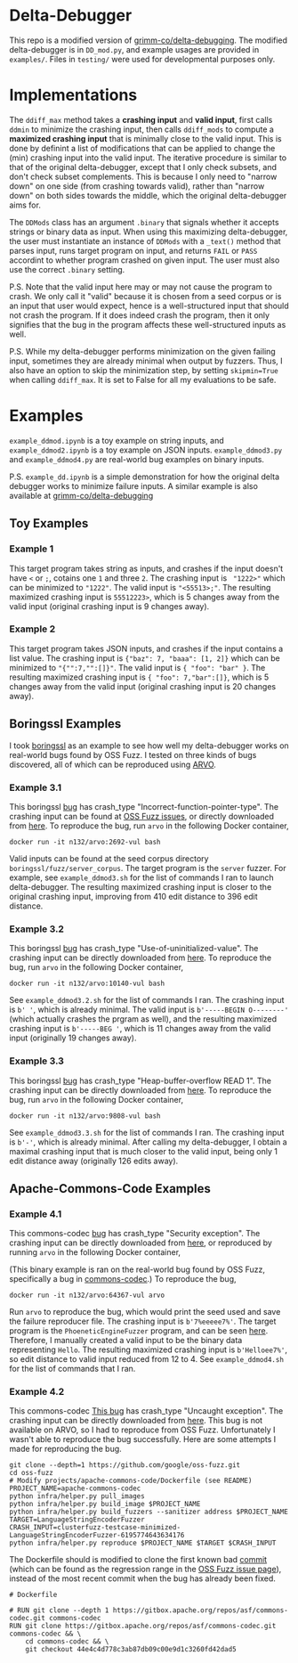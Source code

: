 # Delta-Debugger

This repo is a modified version of [grimm-co/delta-debugging](https://github.com/grimm-co/delta-debugging/tree/master). The modified delta-debugger is in `DD_mod.py`, and example usages are provided in `examples/`. Files in `testing/` were used for developmental purposes only. 

# Implementations

The `ddiff_max` method takes a **crashing input** and **valid input**, first calls `ddmin` to minimize the crashing input, then calls `ddiff_mods` to compute a **maximized crashing input** that is minimally close to the valid input. This is done by definint a list of modifications that can be applied to change the (min) crashing input into the valid input. The iterative procedure is similar to that of the original delta-debugger, except that I only check subsets, and don't check subset complements. This is because I only need to "narrow down" on one side (from crashing towards valid), rather than "narrow down" on both sides towards the middle, which the original delta-debugger aims for. 

The `DDMods` class has an argument `.binary` that signals whether it accepts strings or binary data as input. When using this maximizing delta-debugger, the user must instantiate an instance of `DDMods` with a `_text()` method that parses input, runs target program on input, and returns `FAIL` or `PASS` accordint to whether program crashed on given input. The user must also use the correct `.binary` setting. 

P.S. Note that the valid input here may or may not cause the program to crash. We only call it "valid" because it is chosen from a seed corpus or is an input that user would expect, hence is a well-structured input that should not crash the program. If it does indeed crash the program, then it only signifies that the bug in the program affects these well-structured inputs as well. 

P.S. While my delta-debugger performs minimization on the given failing input, sometimes they are already minimal when output by fuzzers. Thus, I also have an option to skip the minimization step, by setting `skipmin=True` when calling `ddiff_max`. It is set to False for all my evaluations to be safe. 

# Examples

`example_ddmod.ipynb` is a toy example on string inputs, and `example_ddmod2.ipynb` is a toy example on JSON inputs. `example_ddmod3.py` and `example_ddmod4.py` are real-world bug examples on binary inputs. 

P.S. `example_dd.ipynb` is a simple demonstration for how the original delta debugger works to minimize failure inputs. A similar example is also available at [grimm-co/delta-debugging](https://github.com/grimm-co/delta-debugging/blob/master/scripts/dd-algorithm-example.py)

## Toy Examples

### Example 1

This target program takes string as inputs, and crashes if the input doesn't have `<` or `;`, cotains one `1` and three `2`.  The crashing input is ` "1222>"` which can be minimized to `"1222"`. The valid input is `"<55513>;"`. The resulting maximized crashing input is `55512223>`, which is 5 changes away from the valid input (original crashing input is 9 changes away). 

### Example 2

This target program takes JSON inputs, and crashes if the input contains a list value. The crashing input is `{"baz": 7, "baaa": [1, 2]}` which can be minimized to `"{"":7,"":[]}"`. The valid input is `{ "foo": "bar" }`. The resulting maximized crashing input is `{ "foo": 7,"bar":[]}`, which is 5 changes away from the valid input (original crashing input is 20 changes away). 

## Boringssl Examples

I took [boringssl](https://github.com/google/boringssl/tree) as an example to see how well my delta-debugger works on real-world bugs found by OSS Fuzz. I tested on three kinds of bugs discovered, all of which can be reproduced using [ARVO](https://github.com/n132/ARVO-Meta/tree/main/).

### Example 3.1

This boringssl [bug](https://github.com/n132/ARVO-Meta/blob/main/meta/2692.json) has crash_type "Incorrect-function-pointer-type". The crashing input can be found at [OSS Fuzz issues](https://issues.oss-fuzz.com/issues/42488781), or directly downloaded from [here](https://oss-fuzz.com/download?testcase_id=6195774643634176). To reproduce the bug, run `arvo` in the following Docker container, 

```
docker run -it n132/arvo:2692-vul bash
```

Valid inputs can be found at the seed corpus directory `boringssl/fuzz/server_corpus`. The target program is the `server` fuzzer. For example, see `example_ddmod3.sh` for the list of commands I ran to launch delta-debugger. The resulting maximized crashing input is closer to the original crashing input, improving from 410 edit distance to 396 edit distance. 

### Example 3.2

This boringssl [bug](https://github.com/n132/ARVO-Meta/blob/main/meta/10140.json) has crash_type "Use-of-uninitialized-value". The crashing input can be directly downloaded from [here](https://oss-fuzz.com/download?testcase_id=5632355033677824). To reproduce the bug, run `arvo` in the following Docker container, 

```
docker run -it n132/arvo:10140-vul bash
```

See `example_ddmod3.2.sh` for the list of commands I ran.
The crashing input is `b' '`, which is already minimal. The valid input is `b'-----BEGIN O--------'` (which actually crashes the prgram as well), and the resulting maximized crashing input is `b'-----BEG '`, which is 11 changes away from the valid input (originally 19 changes away). 

### Example 3.3

This boringssl [bug](https://github.com/n132/ARVO-Meta/blob/main/meta/9808.json) has crash_type "Heap-buffer-overflow READ 1". The crashing input can be directly downloaded from [here](https://oss-fuzz.com/download?testcase_id=5807097051611136). To reproduce the bug, run `arvo` in the following Docker container, 

```
docker run -it n132/arvo:9808-vul bash
```

See `example_ddmod3.3.sh` for the list of commands I ran. The crashing input is `b'-'`, which is already minimal. After calling my delta-debugger, I obtain a maximal crashing input that is much closer to the valid input, being only 1 edit distance away (originally 126 edits away). 

## Apache-Commons-Code Examples

### Example 4.1

This commons-codec [bug](https://issues.oss-fuzz.com/issues/42530374) has crash_type "Security exception". The crashing input can be directly downloaded from [here](https://oss-fuzz.com/download?testcase_id=6726368628703232), or reproduced by running `arvo` in the following Docker container, 

(This binary example is ran on the real-world bug found by OSS Fuzz, specifically a bug in [commons-codec](https://github.com/apache/commons-codec/tree/master).)
To reproduce the bug, 

```
docker run -it n132/arvo:64367-vul arvo
```

Run `arvo` to reproduce the bug, which would print the seed used and save the failure reproducer file. The crashing input is `b'7%eeeee7%'`. The target program is the `PhoeneticEngineFuzzer` program, and can be seen [here](https://github.com/google/oss-fuzz/blob/master/projects/apache-commons-codec/PhoneticEngineFuzzer.java). Therefore, I manually created a valid input to be the binary data representing `Hello`. The resulting maximized crashing input is `b'Helloee7%'`, so edit distance to valid input reduced from 12 to 4. See `example_ddmod4.sh` for the list of commands that I ran.

### Example 4.2
This commons-codec [This bug](https://issues.oss-fuzz.com/issues/42530537) has crash_type "Uncaught exception". The crashing input can be directly downloaded from [here](https://oss-fuzz.com/download?testcase_id=6195774643634176). This bug is not available on ARVO, so I had to reproduce from OSS Fuzz. Unfortunately I wasn't able to reproduce the bug successfully. Here are some attempts I made for reproducing the bug. 

```
git clone --depth=1 https://github.com/google/oss-fuzz.git
cd oss-fuzz
# Modify projects/apache-commons-code/Dockerfile (see README)
PROJECT_NAME=apache-commons-codec
python infra/helper.py pull_images
python infra/helper.py build_image $PROJECT_NAME
python infra/helper.py build_fuzzers --sanitizer address $PROJECT_NAME
TARGET=LanguageStringEncoderFuzzer
CRASH_INPUT=clusterfuzz-testcase-minimized-LanguageStringEncoderFuzzer-6195774643634176
python infra/helper.py reproduce $PROJECT_NAME $TARGET $CRASH_INPUT
```

The Dockerfile should is modified to clone the first known bad [commit](https://github.com/apache/commons-codec/commit/44e4c4d778c3ab87db09c00e9d1c3260fd42dad5) (which can be found as the regression range in the [OSS Fuzz issue page](https://issues.oss-fuzz.com/issues/42530537)), instead of the most recent commit when the bug has already been fixed. 

```
# Dockerfile

# RUN git clone --depth 1 https://gitbox.apache.org/repos/asf/commons-codec.git commons-codec 
RUN git clone https://gitbox.apache.org/repos/asf/commons-codec.git commons-codec && \
    cd commons-codec && \
    git checkout 44e4c4d778c3ab87db09c00e9d1c3260fd42dad5

```
